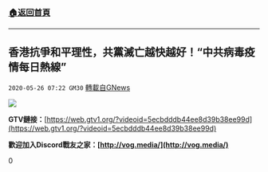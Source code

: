 ###  [:house:返回首頁](https://github.com/ourhimalayas/txt)
---

## 香港抗爭和平理性，共黨滅亡越快越好！“中共病毒疫情每日熱線”
`2020-05-26 07:22 GM30` [轉載自GNews](https://gnews.org/zh-hant/213146/)

![](https://s3.amazonaws.com/gnews-media-offload/wp-content/uploads/2020/05/26071747/image0-146-37.jpg)

**GTV鏈接：**[https://web.gtv1.org/?videoid=5ecbdddb44ee8d39b38ee99d](https://web.gtv1.org/?videoid=5ecbdddb44ee8d39b38ee99d)

**歡迎加入Discord戰友之家：[http://vog.media/](http://vog.media/)**

0
